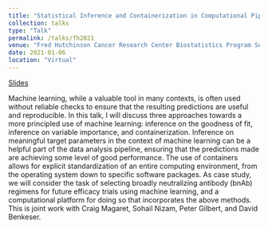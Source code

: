 ```yaml
---
title: "Statistical Inference and Containerization in Computational Pipelines"
collection: talks
type: "Talk"
permalink: /talks/fh2021
venue: "Fred Hutchinson Cancer Research Center Biostatistics Program Seminar Series"
date: 2021-01-06
location: "Virtual"
---
```


[Slides](https://bdwilliamson.github.io/slapnaptalk/)

Machine learning, while a valuable tool in many contexts, is often used without reliable checks to ensure that the resulting predictions are useful and reproducible. In this talk, I will discuss three approaches towards a more principled use of machine learning: inference on the goodness of fit, inference on variable importance, and containerization. Inference on meaningful target parameters in the context of machine learning can be a helpful part of the data analysis pipeline, ensuring that the predictions made are achieving some level of good performance. The use of containers allows for explicit standardization of an entire computing environment, from the operating system down to specific software packages. As case study, we will consider the task of selecting broadly neutralizing antibody (bnAb) regimens for future efficacy trials using machine learning, and a computational platform for doing so that incorporates the above methods. This is joint work with Craig Magaret, Sohail Nizam, Peter Gilbert, and David Benkeser.
